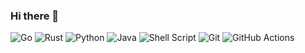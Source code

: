 ### Hi there 👋
<!-- [![ko-fi](https://ko-fi.com/img/githubbutton_sm.svg)](https://ko-fi.com/E1E7292K7) -->

<!-- https://github.com/Ileriayo/markdown-badges -->
![Go](https://img.shields.io/badge/go-%2300ADD8.svg?style=for-the-badge&logo=go&logoColor=white)
![Rust](https://img.shields.io/badge/rust-%23000000.svg?style=for-the-badge&logo=rust&logoColor=white)
![Python](https://img.shields.io/badge/python-3670A0?style=for-the-badge&logo=python&logoColor=ffdd54)
![Java](https://img.shields.io/badge/java-%23ED8B00.svg?style=for-the-badge&logo=java&logoColor=white)
![Shell Script](https://img.shields.io/badge/shell_script-%23121011.svg?style=for-the-badge&logo=gnu-bash&logoColor=white)
![Git](https://img.shields.io/badge/git-%23F05033.svg?style=for-the-badge&logo=git&logoColor=white)
![GitHub Actions](https://img.shields.io/badge/github%20actions-%232671E5.svg?style=for-the-badge&logo=githubactions&logoColor=white)

<!--
//<p align="center"><img src="https://media1.tenor.com/images/b458c659ad844b06054d81b993b3fca1/tenor.gif?itemid=18688958" /></p>

//<p align="center">
//  <img src ="https://github-readme-stats.vercel.app/api?username=benfmiller&show_icons=true&count_private=true&theme=default&hide_border=true&hide=issues,contribs&include_all_commits=true">
//  <img src ="https://github-readme-stats.vercel.app/api/top-langs/?username=benfmiller&layout=compact&hide_border=true&langs_count=10&hide=jupyter%20notebook,tex,css,php">
//</p>)
-->
<!--
**benfmiller/benfmiller** is a ✨ _special_ ✨ repository because its `README.md` (this file) appears on your GitHub profile.

Here are some ideas to get you started:

- 🔭 I’m currently working on ...
- 🌱 I’m currently learning ...
- 👯 I’m looking to collaborate on ...
- 🤔 I’m looking for help with ...
- 💬 Ask me about ...
- 📫 How to reach me: ...
- 😄 Pronouns: ...
- ⚡ Fun fact: ...
-->
